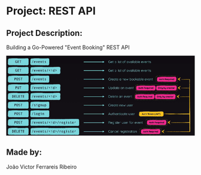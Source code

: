 # Project: REST API
## Project Description:
Building a Go-Powered "Event Booking" REST API  

![Image](image.png)

## Made by:
João Victor Ferrareis Ribeiro
